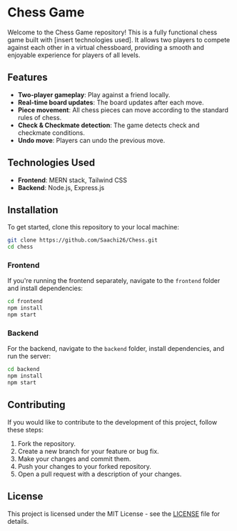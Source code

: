 # Chess Game

Welcome to the Chess Game repository! This is a fully functional chess game built with [insert technologies used]. It allows two players to compete against each other in a virtual chessboard, providing a smooth and enjoyable experience for players of all levels.

## Features

- **Two-player gameplay**: Play against a friend locally.
- **Real-time board updates**: The board updates after each move.
- **Piece movement**: All chess pieces can move according to the standard rules of chess.
- **Check & Checkmate detection**: The game detects check and checkmate conditions.
- **Undo move**: Players can undo the previous move.

## Technologies Used

- **Frontend**: MERN stack, Tailwind CSS
- **Backend**: Node.js, Express.js

## Installation

To get started, clone this repository to your local machine:

```bash
git clone https://github.com/Saachi26/Chess.git
cd chess
```

### Frontend

If you're running the frontend separately, navigate to the `frontend` folder and install dependencies:

```bash
cd frontend
npm install
npm start
```

### Backend

For the backend, navigate to the `backend` folder, install dependencies, and run the server:

```bash
cd backend
npm install
npm start
```

## Contributing

If you would like to contribute to the development of this project, follow these steps:

1. Fork the repository.
2. Create a new branch for your feature or bug fix.
3. Make your changes and commit them.
4. Push your changes to your forked repository.
5. Open a pull request with a description of your changes.

## License

This project is licensed under the MIT License - see the [LICENSE](LICENSE) file for details.
